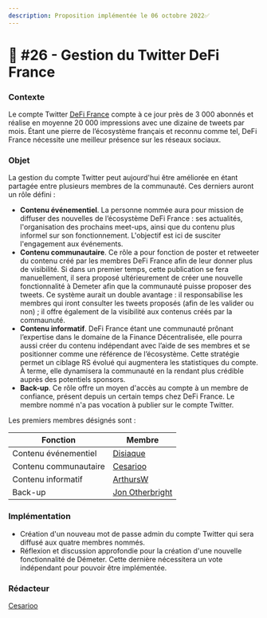 ```yaml
---
description: Proposition implémentée le 06 octobre 2022✅
---
```


# 📜 #26 - Gestion du Twitter DeFi France

### Contexte

Le compte Twitter [DeFi France](https://twitter.com/DeFi\_FR) compte à ce jour près de 3 000 abonnés et réalise en moyenne 20 000 impressions avec une dizaine de tweets par mois. Étant une pierre de l’écosystème français et reconnu comme tel, DeFi France nécessite une meilleur présence sur les réseaux sociaux.

### Objet

La gestion du compte Twitter peut aujourd'hui être améliorée en étant partagée entre plusieurs membres de la communauté. Ces derniers auront un rôle défini :

* **Contenu événementiel**. La personne nommée aura pour mission de diffuser des nouvelles de l’écosystème DeFi France : ses actualités, l'organisation des prochains meet-ups, ainsi que du contenu plus informel sur son fonctionnement. L'objectif est ici de susciter l'engagement aux événements.
* **Contenu communautaire**. Ce rôle a pour fonction de poster et retweeter du contenu créé par les membres DeFi France afin de leur donner plus de visibilité. Si dans un premier temps, cette publication se fera manuellement, il sera proposé ultérieurement de créer une nouvelle fonctionnalité à Demeter afin que la communauté puisse proposer des tweets. Ce système aurait un double avantage : il responsabilise les membres qui iront consulter les tweets proposés (afin de les valider ou non) ; il offre également de la visibilité aux contenus créés par la commaunuté.
* **Contenu informatif**. DeFi France étant une communauté prônant l’expertise dans le domaine de la Finance Décentralisée, elle pourra aussi créer du contenu indépendant avec l’aide de ses membres et se positionner comme une référence de l’écosystème. Cette stratégie permet un ciblage RS évolué qui augmentera les statistiques du compte. À terme, elle dynamisera la communauté en la rendant plus crédible auprès des potentiels sponsors.
* **Back-up**. Ce rôle offre un moyen d'accès au compte à un membre de confiance, présent depuis un certain temps chez DeFi France. Le membre nommé n'a pas vocation à publier sur le compte Twitter.

Les premiers membres désignés sont :

| Fonction              | Membre                                             |
| --------------------- | -------------------------------------------------- |
| Contenu événementiel  | [Disiaque](https://twitter.com/disiaque\_eth)      |
| Contenu communautaire | [Cesarioo ](https://twitter.com/cesarioo\_\_)      |
| Contenu informatif    | [ArthursW](https://twitter.com/Arthurws14)         |
| Back-up               | [Jon Otherbright](https://twitter.com/OtherBright) |

### Implémentation

* Création d'un nouveau mot de passe admin du compte Twitter qui sera diffusé aux quatre membres nommés.
* Réflexion et discussion approfondie pour la création d'une nouvelle fonctionnalité de Démeter. Cette dernière nécessitera un vote indépendant pour pouvoir être implémentée.

### Rédacteur

[Cesarioo](https://twitter.com/cesarioo\_\_)
